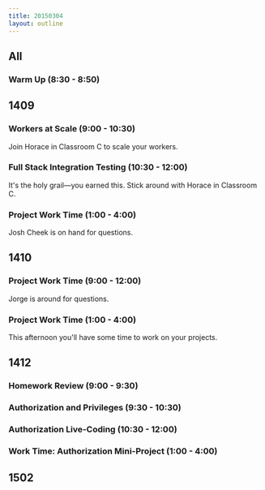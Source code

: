 ```yaml
---
title: 20150304
layout: outline
---
```


## All

### Warm Up (8:30 - 8:50)

## 1409

### Workers at Scale (9:00 - 10:30)

Join Horace in Classroom C to scale your workers.

### Full Stack Integration Testing (10:30 - 12:00)

It's the holy grail—you earned this. Stick around with Horace in Classroom C.

### Project Work Time (1:00 - 4:00)

Josh Cheek is on hand for questions.

## 1410

### Project Work Time (9:00 - 12:00)

Jorge is around for questions.

### Project Work Time (1:00 - 4:00)

This afternoon you'll have some time to work on your projects.

## 1412

### Homework Review (9:00 - 9:30)

### Authorization and Privileges (9:30 - 10:30)

### Authorization Live-Coding (10:30 - 12:00)

### Work Time: Authorization Mini-Project (1:00 - 4:00)

## 1502

